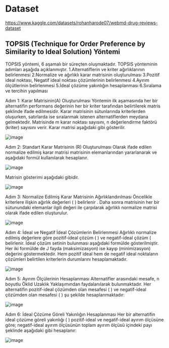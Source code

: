 # Dataset
https://www.kaggle.com/datasets/rohanharode07/webmd-drug-reviews-dataset

## TOPSIS (Technique for Order Preference by Similarity to Ideal Solution) Yöntemi

TOPSIS yöntemi, 6 aşamalı bir süreçten oluşmaktadır. TOPSIS yönteminin adımları aşağıda açıklanmıştır.
1.Alternatiflerin ve kriter ağırlıklarının belirlenmesi
2.Normalize ve ağırlıklı karar matrisinin oluşturulması
3.Pozitif ideal noktası, Negatif ideal noktası çözümlerinin belirlenmesi
4.Ayırım ölçütlerinin belirlenmesi 
5.İdeal çözüme yakınlığın hesaplanması
6.Sıralama ve tercihin yapılması

Adım 1: Karar Matrisinin(A) Oluşturulması
Yöntemin ilk aşamasında her bir alternatifin performans değerinin her bir kriter tarafından belirtilerek matris şeklinde ifade edilmesidir. Karar matrisinin sütunlarında kriterlerden oluşurken, satırlarda ise sıralanmak istenen alternatiflerden meydana gelmektedir. Matrisinde m karar noktası sayısını, n değerlendirme faktörü (kriter) sayısını verir. Karar matrisi aşağıdaki gibi gösterilir. 

![image](https://user-images.githubusercontent.com/83714984/174070546-b4a60e1e-4785-4399-85dc-f77b5bc290c0.png)

Adım 2: Standart Karar Matrisinin (R) Oluşturulması 
Olarak ifade edilen normalize edilmiş karar matrisi   matrisinin elemanlarından yararlanarak ve aşağıdaki formül kullanılarak hesaplanır. 

![image](https://user-images.githubusercontent.com/83714984/174070515-3ae3a8fd-b82e-4dad-9d86-72af16c886db.png)

Matrisin gösterimi aşağıdaki gibidir. 

![image](https://user-images.githubusercontent.com/83714984/174070477-fab34162-3bfa-4c56-8998-9b3ee698c51a.png)

Adım 3: Normalize Edilmiş Karar Matrisinin Ağırlıklandırılması 
Öncelikle kriterlere ilişkin ağırlık değerleri ( ) belirlenir . Daha sonra  matrisinin her bir sütunundaki elemanlar ilgili  değeri ile çarpılarak ağırlıklı normalize matrisi olarak ifade edilen  oluşturulur.  
 
![image](https://user-images.githubusercontent.com/83714984/174070434-0af99328-9e33-4bd5-9dc7-4f32f22cd7c6.png)

Adım 4: İdeal ve Negatif İdeal Çözümlerin Belirlenmesi
Ağırlıklı normalize edilmiş değerlere göre pozitif-ideal çözüm ( ) ve negatif-ideal çözüm ( belirlenir. İdeal çözüm setinin bulunması aşağıdaki formülde gösterilmiştir. Her iki formülde de J fayda (maksimizasyon)   ise kayıp (minimizasyon) değerini göstermektedir. Hem pozitif ideal hem de negatif ideal noktaların çözümleri belirtilen kriterlerin durumlarını hesaplamaktadır. 

![image](https://user-images.githubusercontent.com/83714984/174069910-1db50235-3e7a-495e-9da9-e8af876d0fe7.png)

Adım 5: Ayırım Ölçülerinin Hesaplanması 
Alternatifler arasındaki mesafe, n boyutlu Öklid Uzaklık Yaklaşımından faydalanılarak bulunmaktadır. Her alternatifin pozitif-ideal çözümden olan mesafesi ( ) ve negatif-ideal çözümden olan mesafesi (   ) şu şekilde hesaplanmaktadır:

![image](https://user-images.githubusercontent.com/83714984/174070090-a87371da-1f84-49d7-8e7b-0c9692280221.png)

Adım 6: İdeal Çözüme Göreli Yakınlığın Hesaplanması
Her bir alternatifin ideal çözüme göreli yakınlığı (  ) pozitif-ideal ve negatif-ideal ayırım ölçüsüne göre; negatif-ideal ayırım ölçüsünün toplam ayırım ölçüsü içindeki payı şeklinde aşağıdaki gibi hesaplanır:

![image](https://user-images.githubusercontent.com/83714984/174069783-e90f8bbc-a6a5-49b0-83de-804a3b605764.png)

